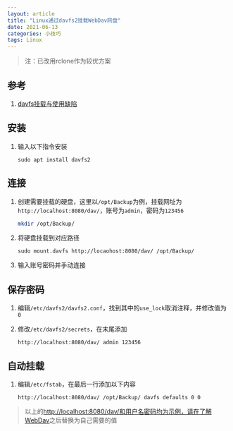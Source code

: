 ```yaml
---
layout: article
title: "Linux通过davfs2挂载WebDav网盘"
date: 2021-06-13
categories: 小技巧
tags: Linux
---
```


> 注：已改用rclone作为较优方案

## 参考

1. [davfs挂载与使用缺陷](https://blog.csdn.net/u013401853/article/details/113094734)

## 安装

1. 输入以下指令安装

   ```shell
   sudo apt install davfs2
   ```

## 连接

1. 创建需要挂载的硬盘，这里以`/opt/Backup`为例，挂载网址为`http://localhost:8080/dav/`，账号为`admin`，密码为`123456`

   ```bash
   mkdir /opt/Backup/
   ```

2. 将硬盘挂载到对应路径

   ```shell
   sudo mount.davfs http://locaohost:8080/dav/ /opt/Backup/
   ```

3. 输入账号密码并手动连接

## 保存密码

1. 编辑`/etc/davfs2/davfs2.conf`，找到其中的`use_lock`取消注释，并修改值为`0`

2. 修改`/etc/davfs2/secrets`，在末尾添加

   ```shell
   http://localhost:8080/dav/ admin 123456
   ```

## 自动挂载

1. 编辑`/etc/fstab`，在最后一行添加以下内容

   ```shell
   http://localhost:8080/dav/ /opt/Backup/ davfs defaults 0 0
   ```

> 以上的<http://localhost:8080/dav/和用户名密码均为示例，请在了解WebDav>之后替换为自己需要的值
